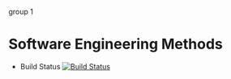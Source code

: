 group 1 

# Software Engineering Methods

- Build Status [![Build Status](https://travis-ci.com/groupgp1/group1.svg?branch=master)](https://travis-ci.com/groupgp1/group1)